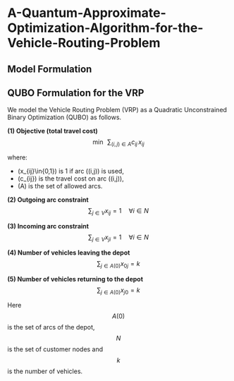 # A-Quantum-Approximate-Optimization-Algorithm-for-the-Vehicle-Routing-Problem

## Model Formulation

## QUBO Formulation for the VRP

We model the Vehicle Routing Problem (VRP) as a Quadratic Unconstrained Binary Optimization (QUBO) as follows. 

**(1) Objective (total travel cost)**
$$
\min \;\; \sum_{(i,j)\in A} c_{ij}\,x_{ij}
$$

where:
- \(x_{ij}\in\{0,1\}\) is 1 if arc \((i,j)\) is used,
- \(c_{ij}\) is the travel cost on arc \((i,j)\),
- \(A\) is the set of allowed arcs.

**(2) Outgoing arc constraint**  
$$
\sum_{j \in V} x_{ij} = 1 \quad \forall i \in N
$$

**(3) Incoming arc constraint**  
$$
\sum_{j \in V} x_{ji} = 1 \quad \forall i \in N
$$

**(4) Number of vehicles leaving the depot**  
$$
\sum_{j \in A(0)} x_{0j} = k
$$

**(5) Number of vehicles returning to the depot**  
$$
\sum_{j \in A(0)} x_{j0} = k
$$

Here $$A(0)$$ is the set of arcs of the depot, $$N$$ is the set of customer nodes and $$k$$ is the number of vehicles.

